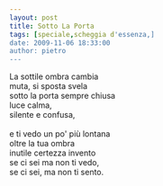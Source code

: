 ```yaml
---
layout: post
title: Sotto La Porta
tags: [speciale,scheggia d'essenza,]
date: 2009-11-06 18:33:00
author: pietro
---
```

La sottile ombra cambia<br/>muta, si sposta svela<br/>sotto la porta sempre chiusa<br/>luce calma,<br/>silente e confusa,<br/><br/>e ti vedo un po' più lontana<br/>oltre la tua ombra<br/>inutile certezza invento<br/>se ci sei ma non ti vedo,<br/>se ci sei, ma non ti sento.
